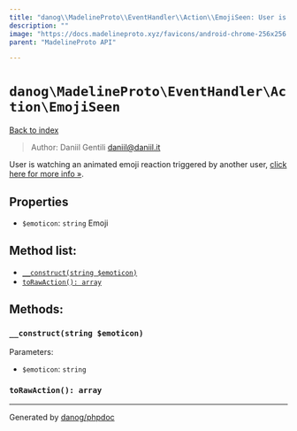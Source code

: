 ```yaml
---
title: "danog\\MadelineProto\\EventHandler\\Action\\EmojiSeen: User is watching an animated emoji reaction triggered by another user, [click here for more info »](https://core.telegram.org/api/animated-emojis#emoji-reactions)."
description: ""
image: "https://docs.madelineproto.xyz/favicons/android-chrome-256x256.png"
parent: "MadelineProto API"

---
```

# `danog\MadelineProto\EventHandler\Action\EmojiSeen`
[Back to index](../../../../index.html)

> Author: Daniil Gentili <daniil@daniil.it>  
  

User is watching an animated emoji reaction triggered by another user, [click here for more info »](https://core.telegram.org/api/animated-emojis#emoji-reactions).  



## Properties
* `$emoticon`: `string` Emoji

## Method list:
* [`__construct(string $emoticon)`](#__construct-string-emoticon)
* [`toRawAction(): array`](#torawaction-array)

## Methods:
### `__construct(string $emoticon)`




Parameters:

* `$emoticon`: `string`   



### `toRawAction(): array`





---
Generated by [danog/phpdoc](https://phpdoc.daniil.it)
